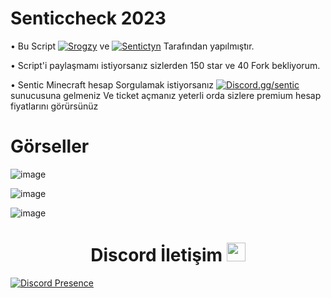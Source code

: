 # Senticcheck 2023

 • Bu Script [![Srogzy](Srogzy)](https://discord.com/users/592093326170390559) ve [![Sentictyn](SenticTyn)](https://discord.com/users/513053333011824651)   Tarafından yapılmıştır. 

• Script'i paylaşmamı istiyorsanız sizlerden 150 star ve 40 Fork bekliyorum.

• Sentic Minecraft hesap Sorgulamak istiyorsanız [![Discord.gg/sentic](Srogzy)](https://discord.gg/sentic) sunucusuna gelmeniz Ve ticket açmanız yeterli orda sizlere premium hesap fiyatlarını görürsünüz 

# Görseller

![image](https://user-images.githubusercontent.com/75100049/219020987-d61b530c-e73f-4024-a89e-0c3313e4554e.png)

![image](https://user-images.githubusercontent.com/75100049/219021119-e444d3d9-caec-47a3-bd7f-aa9e69eef44e.png)

![image](https://user-images.githubusercontent.com/75100049/219022733-e769cc53-5b81-4b3f-bcd4-6eeb5b0e4ef9.png)


<h1 align="center">Discord İletişim <img src="https://raw.githubusercontent.com/iampavangandhi/iampavangandhi/master/gifs/Hi.gif" width="30px"> </h1>

[![Discord Presence](https://lanyard-profile-readme.vercel.app/api/592093326170390559?hideDiscrim=true)](https://discord.com/users/592093326170390559)
